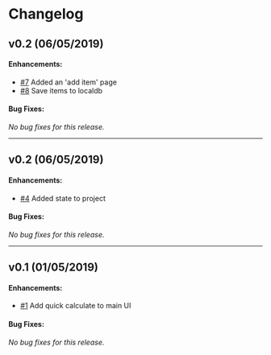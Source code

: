 # Changelog

## v0.2 (06/05/2019)
#### Enhancements:
 - [#7](https://github.com/ReeceRose/WorkTowards/issues/7) Added an 'add item' page
 - [#8](https://github.com/ReeceRose/WorkTowards/issues/8) Save items to localdb

#### Bug Fixes:
*No bug fixes for this release.*

----

## v0.2 (06/05/2019)
#### Enhancements:
 - [#4](https://github.com/ReeceRose/WorkTowards/issues/4) Added state to project
#### Bug Fixes:
*No bug fixes for this release.*

----

## v0.1 (01/05/2019)
#### Enhancements:
 - [#1](https://github.com/ReeceRose/WorkTowards/issues/1) Add quick calculate to main UI
#### Bug Fixes:
*No bug fixes for this release.*
